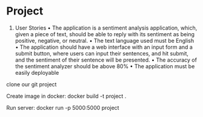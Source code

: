 # Project

1. User Stories
•	The application is a sentiment analysis application, which, given a piece of text, should be able to reply with its sentiment as being positive, negative, or neutral.
•	The text language used must be English
•	The application should have a web interface with an input form and a submit button, where users can input their sentences, and hit submit, and the sentiment of their sentence will be presented.
•	The accuracy of the sentiment analyzer should be above 80%
•	The application must be easily deployable



clone our git project


Create image in docker: 
docker build -t project .

Run server: 
docker run -p 5000:5000 project
